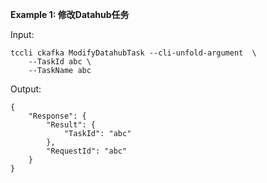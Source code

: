 **Example 1: 修改Datahub任务**



Input: 

```
tccli ckafka ModifyDatahubTask --cli-unfold-argument  \
    --TaskId abc \
    --TaskName abc
```

Output: 
```
{
    "Response": {
        "Result": {
            "TaskId": "abc"
        },
        "RequestId": "abc"
    }
}
```

